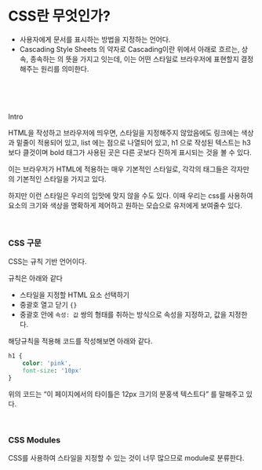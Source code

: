 # CSS란 무엇인가?

- 사용자에게 문서를 표시하는 방법을 지정하는 언어다.
- Cascading Style Sheets 의 약자로 Cascading이란 위에서 아래로 흐르는, 상속, 종속하는 의 뜻을 가지고 잇는데, 이는 어떤 스타일로 브라우저에 표현할지 결정해주는 원리를 의미한다.

<br />
<br />
<br />

Intro

HTML을 작성하고 브라우저에 띄우면, 스타일을 지정해주지 않았음에도 링크에는 색상과 밑줄이 적용되어 있고, list 에는 점으로 나열되어 있고, h1 으로 작성된 텍스트는 h3 보다 클것이며 bold 태그가 사용된 곳은 다른 곳보다 진하게 표시되는 것을 볼 수 있다.

이는 브라우저가 HTML에 적용하는 매우 기본적인 스타일로, 각각의 태그들은 각자만의 기본적인 스타일을 가지고 있다.

하지만 이런 스타일은 우리의 입맛에 맞지 않을 수도 있다. 이때 우리는 css를 사용하여 요소의 크기와 색상을 명확하게 제어하고 원하는 모습으로 유저에게 보여줄수 있다.

<br />

### CSS 구문

CSS는 규칙 기반 언어이다.

규칙은 아래와 같다

- 스타일을 지정할 HTML 요소 선택하기
- 중괄호 열고 닫기 `{}`
- 중괄호 안에 `속성: 값` 쌍의 형태를 취하는 방식으로 속성을 지정하고, 값을 지정한다.

해당규칙을 적용해 코드를 작성해보면 아래와 같다.

```css
h1 {
	color: 'pink',
	font-size: '10px'
}
```

위의 코드는 “이 페이지에서의 타이틀은 12px 크기의 분홍색 텍스트다” 를 말해주고 있다.

<br />

### CSS Modules

CSS를 사용하여 스타일을 지정할 수 있는 것이 너무 많으므로 module로 분류한다.
